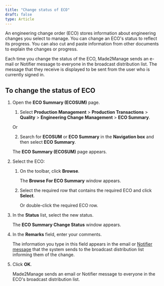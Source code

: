 ```yaml
---
title: "Change status of ECO"
draft: false
type: Article
---
```


An engineering change order (ECO) stores information about engineering changes you select to manage. You can change an ECO's status to reflect its progress. You can also cut and paste information from other documents to explain the changes or progress.

Each time you change the status of the ECO, Made2Manage sends an e-mail or Notifier message to everyone in the broadcast distribution list. The message that they receive is displayed to be sent from the user who is currently signed in.

## To change the status of ECO

1. Open the **ECO Summary (ECOSUM)** page.

    1. Select **Production Management** > **Production Transactions** > **Quality** > **Engineering Change Management** > **ECO Summary**.

    Or

    2. Search for **ECOSUM** or **ECO Summary** in the **Navigation box** and then select **ECO Summary**.

    The **ECO Summary (ECOSUM)** page appears.

2. Select the ECO:

    1. On the toolbar, click **Browse**.

        The **Browse For ECO Summary** window appears.

    2. Select the required row that contains the required ECO and click **Select**.

        Or double-click the required ECO row.

3. In the **Status** list, select the new status.

    The **ECO Summary Change Status** window appears.

4. In the **Remarks** field, enter your comments.

    The information you type in this field appears in the email or [Notifier message]() that the system sends to the broadcast distribution list informing them of the change.

5. Click **OK**.

    Made2Manage sends an email or Notifier message to everyone in the ECO's broadcast distribution list.



​
